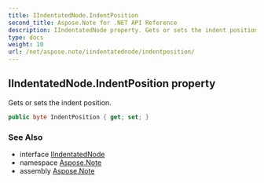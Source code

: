 ```yaml
---
title: IIndentatedNode.IndentPosition
second_title: Aspose.Note for .NET API Reference
description: IIndentatedNode property. Gets or sets the indent position
type: docs
weight: 10
url: /net/aspose.note/iindentatednode/indentposition/
---
```

## IIndentatedNode.IndentPosition property

Gets or sets the indent position.

```csharp
public byte IndentPosition { get; set; }
```

### See Also

* interface [IIndentatedNode](../)
* namespace [Aspose.Note](../../iindentatednode/)
* assembly [Aspose.Note](../../../)


